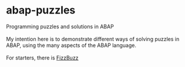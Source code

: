# abap-puzzles
Programming puzzles and solutions in ABAP\
\
My intention here is to demonstrate different ways of solving puzzles in ABAP, using the many aspects of the ABAP language.\
\
For starters, there is [FizzBuzz](https://github.com/joltdx/abap-puzzles/blob/main/FizzBuzz.md)

